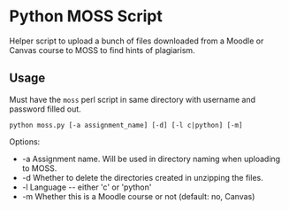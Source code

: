 Python MOSS Script
==================

Helper script to upload a bunch of files downloaded from a Moodle or Canvas
course to MOSS to find hints of plagiarism.

Usage
-----

Must have the `moss` perl script in same directory with username and password
filled out.

```
python moss.py [-a assignment_name] [-d] [-l c|python] [-m]
```

Options:
 * -a Assignment name. Will be used in directory naming when uploading to MOSS.
 * -d Whether to delete the directories created in unzipping the files.
 * -l Language -- either 'c' or 'python'
 * -m Whether this is a Moodle course or not (default: no, Canvas)
